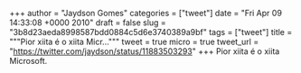 
+++
author = "Jaydson Gomes"
categories = ["tweet"]
date = "Fri Apr 09 14:33:08 +0000 2010"
draft = false
slug = "3b8d23aeda8998587bdd0884c5d6e3740389a9bf"
tags = ["tweet"]
title = """Pior xiita é o xiita Micr..."""
tweet = true
micro = true
tweet_url = "https://twitter.com/jaydson/status/11883503293"
+++
Pior xiita é o xiita Microsoft.
